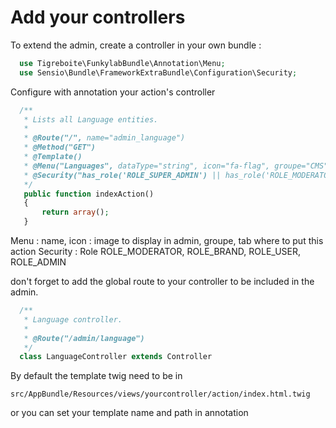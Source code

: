 #  Add your controllers

To extend the admin, create a controller in your own bundle :

```php
  use Tigreboite\FunkylabBundle\Annotation\Menu;
  use Sensio\Bundle\FrameworkExtraBundle\Configuration\Security;
```

Configure with annotation your action's controller

```php
  /**
   * Lists all Language entities.
   *
   * @Route("/", name="admin_language")
   * @Method("GET")
   * @Template()
   * @Menu("Languages", dataType="string", icon="fa-flag", groupe="CMS")
   * @Security("has_role('ROLE_SUPER_ADMIN') || has_role('ROLE_MODERATOR')")
   */
   public function indexAction()
   {
       return array();
   }
```

Menu : name, icon : image to display in admin, groupe, tab where to put this action
Security : Role ROLE_MODERATOR, ROLE_BRAND, ROLE_USER, ROLE_ADMIN

don't forget to add the global route to your controller to be included in the admin.

```php
  /**
   * Language controller.
   *
   * @Route("/admin/language")
   */
  class LanguageController extends Controller
```

By default the template twig need to be in


`src/AppBundle/Resources/views/yourcontroller/action/index.html.twig`

or you can set your template name and path in annotation
